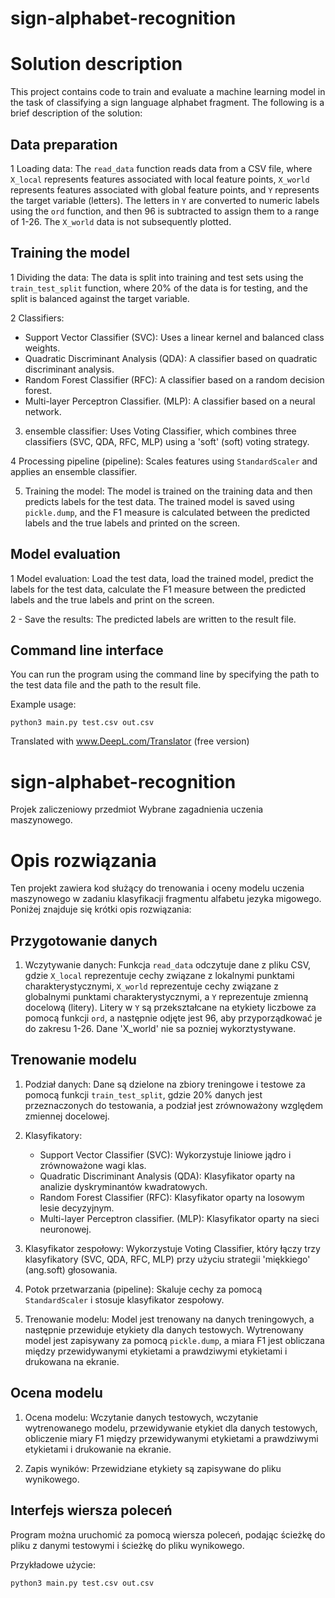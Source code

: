 # sign-alphabet-recognition

# Solution description

This project contains code to train and evaluate a machine learning model in the task of classifying a sign language alphabet fragment. The following is a brief description of the solution:

## Data preparation

1 Loading data: The `read_data` function reads data from a CSV file, where `X_local` represents features associated with local feature points, `X_world` represents features associated with global feature points, and `Y` represents the target variable (letters). The letters in `Y` are converted to numeric labels using the `ord` function, and then 96 is subtracted to assign them to a range of 1-26. The `X_world` data is not subsequently plotted.

## Training the model

1 Dividing the data: The data is split into training and test sets using the `train_test_split` function, where 20% of the data is for testing, and the split is balanced against the target variable.

2 Classifiers:
   - Support Vector Classifier (SVC): Uses a linear kernel and balanced class weights.
   - Quadratic Discriminant Analysis (QDA): A classifier based on quadratic discriminant analysis.
   - Random Forest Classifier (RFC): A classifier based on a random decision forest.
   - Multi-layer Perceptron Classifier. (MLP): A classifier based on a neural network.

3. ensemble classifier: Uses Voting Classifier, which combines three classifiers (SVC, QDA, RFC, MLP) using a 'soft' (soft) voting strategy.

4 Processing pipeline (pipeline): Scales features using `StandardScaler` and applies an ensemble classifier.

5. Training the model: The model is trained on the training data and then predicts labels for the test data. The trained model is saved using `pickle.dump`, and the F1 measure is calculated between the predicted labels and the true labels and printed on the screen.

## Model evaluation

1 Model evaluation: Load the test data, load the trained model, predict the labels for the test data, calculate the F1 measure between the predicted labels and the true labels and print on the screen.

2 - Save the results: The predicted labels are written to the result file.

## Command line interface

You can run the program using the command line by specifying the path to the test data file and the path to the result file.

Example usage:
```
python3 main.py test.csv out.csv
```


Translated with www.DeepL.com/Translator (free version)

# sign-alphabet-recognition
Projek zaliczeniowy przedmiot Wybrane zagadnienia uczenia maszynowego. 

# Opis rozwiązania

Ten projekt zawiera kod służący do trenowania i oceny modelu uczenia maszynowego w zadaniu klasyfikacji fragmentu alfabetu jezyka migowego. Poniżej znajduje się krótki opis rozwiązania:

## Przygotowanie danych

1. Wczytywanie danych: Funkcja `read_data` odczytuje dane z pliku CSV, gdzie `X_local` reprezentuje cechy związane z lokalnymi punktami charakterystycznymi, `X_world` reprezentuje cechy związane z globalnymi punktami charakterystycznymi, a `Y` reprezentuje zmienną docelową (litery). Litery w `Y` są przekształcane na etykiety liczbowe za pomocą funkcji `ord`, a następnie odjęte jest 96, aby przyporządkować je do zakresu 1-26. Dane 'X_world' nie sa pozniej wykorztystywane.

## Trenowanie modelu

1. Podział danych: Dane są dzielone na zbiory treningowe i testowe za pomocą funkcji `train_test_split`, gdzie 20% danych jest przeznaczonych do testowania, a podział jest zrównoważony względem zmiennej docelowej.

2. Klasyfikatory:
   - Support Vector Classifier (SVC): Wykorzystuje liniowe jądro i zrównoważone wagi klas.
   - Quadratic Discriminant Analysis (QDA): Klasyfikator oparty na analizie dyskryminantów kwadratowych.
   - Random Forest Classifier (RFC): Klasyfikator oparty na losowym lesie decyzyjnym.
   - Multi-layer Perceptron classifier. (MLP): Klasyfikator oparty na sieci neuronowej.

3. Klasyfikator zespołowy: Wykorzystuje Voting Classifier, który łączy trzy klasyfikatory (SVC, QDA, RFC, MLP) przy użyciu strategii 'miękkiego' (ang.soft) głosowania.

4. Potok przetwarzania (pipeline): Skaluje cechy za pomocą `StandardScaler` i stosuje klasyfikator zespołowy.

5. Trenowanie modelu: Model jest trenowany na danych treningowych, a następnie przewiduje etykiety dla danych testowych. Wytrenowany model jest zapisywany za pomocą `pickle.dump`, a miara F1 jest obliczana między przewidywanymi etykietami a prawdziwymi etykietami i drukowana na ekranie.

## Ocena modelu

1. Ocena modelu: Wczytanie danych testowych, wczytanie wytrenowanego modelu, przewidywanie etykiet dla danych testowych, obliczenie miary F1 między przewidywanymi etykietami a prawdziwymi etykietami i drukowanie na ekranie.

2. Zapis wyników: Przewidziane etykiety są zapisywane do pliku wynikowego.

## Interfejs wiersza poleceń

Program można uruchomić za pomocą wiersza poleceń, podając ścieżkę do pliku z danymi testowymi i ścieżkę do pliku wynikowego.

Przykładowe użycie:
```
python3 main.py test.csv out.csv
```
